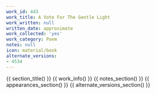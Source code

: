```yaml
---
work_id: 443
work_title: A Vote For The Gentle Light
work_written: null
written_date: approximate
work_collected: 'yes'
work_category: Poem
notes: null
icon: material/book
alternate_versions:
- 4534
---
```


{{ section_title() }}
{{ work_info() }}
{{ notes_section() }}
{{ appearances_section() }}
{{ alternate_versions_section() }}